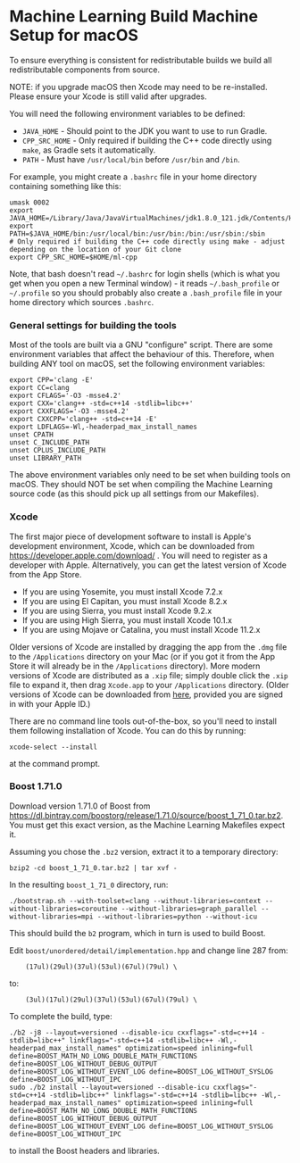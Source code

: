 # Machine Learning Build Machine Setup for macOS

To ensure everything is consistent for redistributable builds we build all redistributable components from source.

NOTE: if you upgrade macOS then Xcode may need to be re-installed. Please ensure your Xcode is still valid after upgrades.

You will need the following environment variables to be defined:

- `JAVA_HOME` - Should point to the JDK you want to use to run Gradle.
- `CPP_SRC_HOME` - Only required if building the C++ code directly using `make`, as Gradle sets it automatically.
- `PATH` - Must have `/usr/local/bin` before `/usr/bin` and `/bin`.

For example, you might create a `.bashrc` file in your home directory containing something like this:

```
umask 0002
export JAVA_HOME=/Library/Java/JavaVirtualMachines/jdk1.8.0_121.jdk/Contents/Home
export PATH=$JAVA_HOME/bin:/usr/local/bin:/usr/bin:/bin:/usr/sbin:/sbin
# Only required if building the C++ code directly using make - adjust depending on the location of your Git clone
export CPP_SRC_HOME=$HOME/ml-cpp
```

Note, that bash doesn't read `~/.bashrc` for login shells (which is what you get when you open a new Terminal window) - it reads `~/.bash_profile` or `~/.profile` so you should probably also create a `.bash_profile` file in your home directory which sources `.bashrc`.

### General settings for building the tools

Most of the tools are built via a GNU "configure" script. There are some environment variables that affect the behaviour of this. Therefore, when building ANY tool on macOS, set the following environment variables:

```
export CPP='clang -E'
export CC=clang
export CFLAGS='-O3 -msse4.2'
export CXX='clang++ -std=c++14 -stdlib=libc++'
export CXXFLAGS='-O3 -msse4.2'
export CXXCPP='clang++ -std=c++14 -E'
export LDFLAGS=-Wl,-headerpad_max_install_names
unset CPATH
unset C_INCLUDE_PATH
unset CPLUS_INCLUDE_PATH
unset LIBRARY_PATH
```

The above environment variables only need to be set when building tools on macOS. They should NOT be set when compiling the Machine Learning source code (as this should pick up all settings from our Makefiles).

### Xcode

The first major piece of development software to install is Apple's development environment, Xcode, which can be downloaded from <https://developer.apple.com/download/> . You will need to register as a developer with Apple. Alternatively, you can get the latest version of Xcode from the App Store.

- If you are using Yosemite, you must install Xcode 7.2.x
- If you are using El Capitan, you must install Xcode 8.2.x
- If you are using Sierra, you must install Xcode 9.2.x
- If you are using High Sierra, you must install Xcode 10.1.x
- If you are using Mojave or Catalina, you must install Xcode 11.2.x

Older versions of Xcode are installed by dragging the app from the `.dmg` file to the `/Applications` directory on your Mac (or if you got it from the App Store it will already be in the `/Applications` directory). More modern versions of Xcode are distributed as a `.xip` file; simply double click the `.xip` file to expand it, then drag `Xcode.app` to your `/Applications` directory.
(Older versions of Xcode can be downloaded from [here](https://developer.apple.com/download/more/), provided you are signed in with your Apple ID.)

There are no command line tools out-of-the-box, so you'll need to install them following installation of Xcode. You can do this by running:

```
xcode-select --install
```

at the command prompt.

### Boost 1.71.0

Download version 1.71.0 of Boost from <https://dl.bintray.com/boostorg/release/1.71.0/source/boost_1_71_0.tar.bz2>. You must get this exact version, as the Machine Learning Makefiles expect it.

Assuming you chose the `.bz2` version, extract it to a temporary directory:

```
bzip2 -cd boost_1_71_0.tar.bz2 | tar xvf -
```

In the resulting `boost_1_71_0` directory, run:

```
./bootstrap.sh --with-toolset=clang --without-libraries=context --without-libraries=coroutine --without-libraries=graph_parallel --without-libraries=mpi --without-libraries=python --without-icu
```

This should build the `b2` program, which in turn is used to build Boost.

Edit `boost/unordered/detail/implementation.hpp` and change line 287 from:

```
    (17ul)(29ul)(37ul)(53ul)(67ul)(79ul) \
```

to:

```
    (3ul)(17ul)(29ul)(37ul)(53ul)(67ul)(79ul) \
```

To complete the build, type:

```
./b2 -j8 --layout=versioned --disable-icu cxxflags="-std=c++14 -stdlib=libc++" linkflags="-std=c++14 -stdlib=libc++ -Wl,-headerpad_max_install_names" optimization=speed inlining=full define=BOOST_MATH_NO_LONG_DOUBLE_MATH_FUNCTIONS define=BOOST_LOG_WITHOUT_DEBUG_OUTPUT define=BOOST_LOG_WITHOUT_EVENT_LOG define=BOOST_LOG_WITHOUT_SYSLOG define=BOOST_LOG_WITHOUT_IPC
sudo ./b2 install --layout=versioned --disable-icu cxxflags="-std=c++14 -stdlib=libc++" linkflags="-std=c++14 -stdlib=libc++ -Wl,-headerpad_max_install_names" optimization=speed inlining=full define=BOOST_MATH_NO_LONG_DOUBLE_MATH_FUNCTIONS define=BOOST_LOG_WITHOUT_DEBUG_OUTPUT define=BOOST_LOG_WITHOUT_EVENT_LOG define=BOOST_LOG_WITHOUT_SYSLOG define=BOOST_LOG_WITHOUT_IPC
```

to install the Boost headers and libraries.

